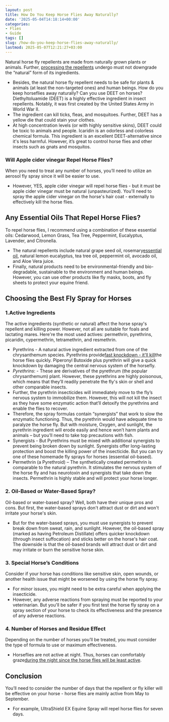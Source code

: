 ```yaml
---
layout: post
title: How Do You Keep Horse Flies Away Naturally?
date: '2025-05-04T14:18:14+00:00'
categories:
- Flies
- Guide
tags: []
slug: /how-do-you-keep-horse-flies-away-naturally/
lastmod: 2025-05-07T12:21:27+03:00
---
```


Natural horse fly repellents are made from naturally grown plants or animals. Further,
[processing the repellents](https://pestpolicy.com/best-fly-spray-for-horses/)
undergo must not downgrade the “natural” form of its ingredients.
- Besides, the natural horse fly repellent needs to be safe for plants & animals (at least the non-targeted ones) and human beings.
How do you keep horseflies away naturally? Can you use DEET on horses? Diethyltoluamide (DEET) is a highly effective ingredient in insect repellents. Notably, it was first created by the United States Army in World War II.
- The ingredient can kill ticks, fleas, and mosquitoes. Further, DEET has a yellow die that could stain your clothes.
- At high concentration levels (or with highly sensitive skins), DEET could be toxic to animals and people. Icaridin is an odorless and colorless chemical formula.
This ingredient is an excellent DEET-alternative since it's less harmful. However, it’s great to control horse flies and other insects such as gnats and mosquitos.
### Will Apple cider vinegar Repel Horse Flies?
When you need to treat any number of horses, you’ll need to utilize an aerosol fly spray since it will be easier to use.
- However, YES, apple cider vinegar will repel horse flies - but it must be apple cider vinegar must be natural (unpasteurized).
You'll need to spray the apple cider vinegar on the horse's hair coat - externally to effectively kill the horse flies.
## Any Essential Oils That Repel Horse Flies?
To repel horse flies, I recommend using a combination of these essential oils: Cedarwood, Lemon Grass, Tea Tree, Peppermint, Eucalyptus, Lavender, and Citronella.
- The natural repellents include natural grape seed oil, rosemary[essential oil](https://pestpolicy.com/essential-oils-for-bed-bugs/), natural lemon eucalyptus, tea tree oil, peppermint oil, avocado oil, and Aloe Vera juice.
- Finally, natural products need to be environmental-friendly and bio-degradable, sustainable to the environment and human beings.
However, you can use other products like fly masks, boots, and fly sheets to protect your equine friend.
## Choosing the Best Fly Spray for Horses
### 1.Active Ingredients
The active ingredients (synthetic or natural) affect the horse spray's repellent and killing power. However, not all are suitable for foals and lactating mares.
Here're the most used actives: permethrin, pyrethrins, picaridin, cypermethrin, tetramethrin, and resmethrin.
- Pyrethrins - A natural active ingredient extracted from one of the chrysanthemum species. Pyrethrins provide[fast knockdown - it'll kill](https://pestpolicy.com/how-to-get-rid-of-ground-bees/)the horse flies quickly. Piperonyl Butoxide plus pyrethrin will give a quick knockdown by damaging the central nervous system of the horsefly.
- *Pyrethrins*: - These are derivatives of the pyrethrum (the popular chrysanthemum) plant. However, these pyrethrins are highly poisonous, which means that they’ll readily penetrate the fly's skin or shell and other comparable insects.
- Further, the pyrethrin insecticides will immediately move to the fly’s nervous system to immobilize them. However, this will not kill the insect as they have some enzymatic action that’ll detoxify the pyrethrins and enable the flies to recover.
- Therefore, the spray formulas contain “synergists” that work to slow the enzymatic functioning. Thus, the pyrethrin would have adequate time to paralyze the horse fly. But with moisture, Oxygen, and sunlight, the pyrethrin ingredient will erode easily and hence won’t harm plants and animals – but you’ll need to take top precautions with fish.
- Synergists - But Pyrethrins must be mixed with additional synergists to prevent being broken down by sunlight. Synergists offer long-lasting protection and boost the killing power of the insecticide. But you can try one of these homemade fly sprays for horses (essential oil-based).
- Permethrin (a Pyrethroid) – The synthetically created permethrin is comparable to the natural pyrethrin. It stimulates the nervous system of the horse fly and has neurotoxin and synergists that take down the insects. Permethrin is highly stable and will protect your horse longer.
### 2. Oil-Based or Water-Based Spray?
Oil-based or water-based spray? Well, both have their unique pros and cons. But first, the water-based sprays don't attract dust or dirt and won't irritate your horse's skin.
- But for the water-based sprays, you must use synergists to prevent break down from sweat, rain, and sunlight.
However, the oil-based spray (marked as having Petroleum Distillate) offers quicker knockdown (through insect suffocation) and sticks better on the horse's hair coat.
The downside is that the oil-based brands will attract dust or dirt and may irritate or burn the sensitive horse skin.
### 3. Special Horse’s Conditions
Consider if your horse has conditions like sensitive skin, open wounds, or another health issue that might be worsened by using the horse fly spray.
- For minor issues, you might need to be extra careful when applying the insecticide.
- However, any adverse reactions from spraying must be reported to your veterinarian.
But you'll be safer if you first test the horse fly spray on a spray section of your horse to check its effectiveness and the presence of any adverse reactions.
### 4. Number of Horses and Residue Effect
Depending on the number of horses you’ll be treated, you must consider the type of formula to use or maximum effectiveness.
- Horseflies are not active at night. Thus, horses can comfortably graze[during the night since the horse flies will be least active](https://entomology.ca.uky.edu/ef511).
## Conclusion
You’ll need to consider the number of days that the repellent or fly killer will be effective on your horse - horse flies are mainly active from May to September.
- For example, UltraShield EX Equine Spray will repel horse flies for seven days.
